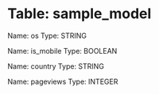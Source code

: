 Table: sample_model
===================

Name: os
Type: STRING

Name: is_mobile
Type: BOOLEAN

Name: country
Type: STRING

Name: pageviews
Type: INTEGER

